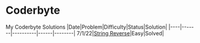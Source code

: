 # Coderbyte
My Coderbyte Solutions
|Date|Problem|Difficulty|Status|Solution|
|----|-------|----------|------|--------|
7/1/22|[String Reverse](https://coderbyte.com/editor/First%20Reverse:Python3)|Easy|Solved|
